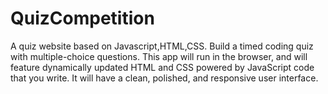 # QuizCompetition
A quiz website based on Javascript,HTML,CSS. Build a timed coding quiz with multiple-choice questions. This app will run in the browser, and will feature dynamically updated HTML and CSS powered by JavaScript code that you write. It will have a clean, polished, and responsive user interface.

